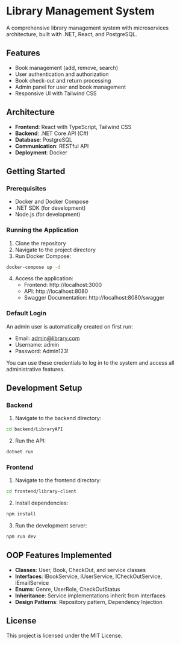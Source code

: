 
# Library Management System

A comprehensive library management system with microservices architecture, built with .NET, React, and PostgreSQL.

## Features

- Book management (add, remove, search)
- User authentication and authorization
- Book check-out and return processing
- Admin panel for user and book management
- Responsive UI with Tailwind CSS

## Architecture

- **Frontend**: React with TypeScript, Tailwind CSS
- **Backend**: .NET Core API (C#)
- **Database**: PostgreSQL
- **Communication**: RESTful API
- **Deployment**: Docker

## Getting Started

### Prerequisites

- Docker and Docker Compose
- .NET SDK (for development)
- Node.js (for development)

### Running the Application

1. Clone the repository
2. Navigate to the project directory
3. Run Docker Compose:

```bash
docker-compose up -d
```

4. Access the application:
   - Frontend: http://localhost:3000
   - API: http://localhost:8080
   - Swagger Documentation: http://localhost:8080/swagger

### Default Login

An admin user is automatically created on first run:

- Email: admin@library.com
- Username: admin
- Password: Admin123!

You can use these credentials to log in to the system and access all administrative features.

## Development Setup

### Backend

1. Navigate to the backend directory:
```bash
cd backend/LibraryAPI
```

2. Run the API:
```bash
dotnet run
```

### Frontend

1. Navigate to the frontend directory:
```bash
cd frontend/library-client
```

2. Install dependencies:
```bash
npm install
```

3. Run the development server:
```bash
npm run dev
```

## OOP Features Implemented

- **Classes**: User, Book, CheckOut, and service classes
- **Interfaces**: IBookService, IUserService, ICheckOutService, IEmailService
- **Enums**: Genre, UserRole, CheckOutStatus
- **Inheritance**: Service implementations inherit from interfaces
- **Design Patterns**: Repository pattern, Dependency Injection

## License

This project is licensed under the MIT License.
